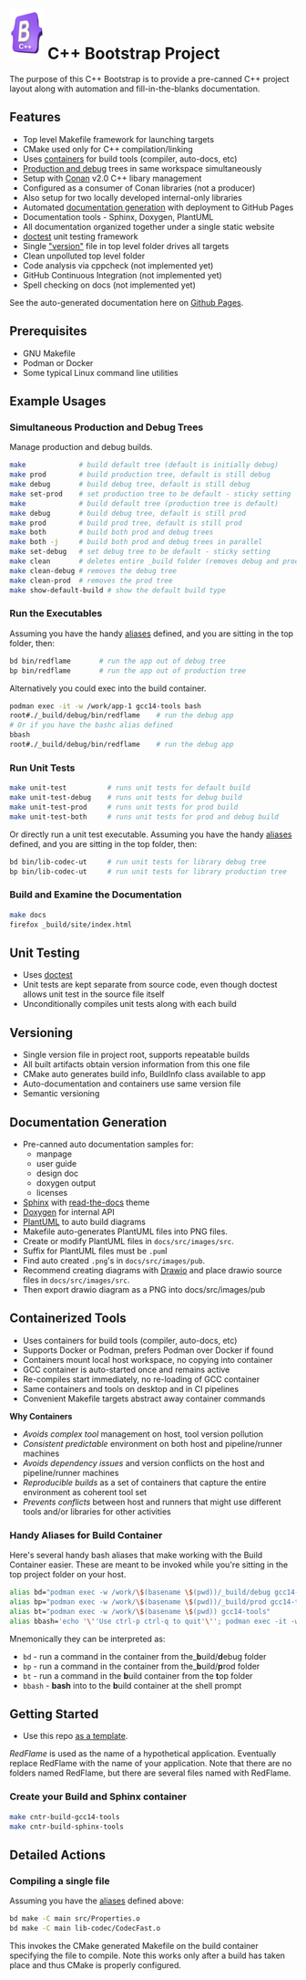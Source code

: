 <!---

Build Status

-->
# ![Bootstrap](docs/src/images/pub/LogoBootstrap60x90.png) C++ Bootstrap Project

The purpose of this C++ Bootstrap is to provide a pre-canned C++ project
layout along with automation and fill-in-the-blanks documentation.

## Features

- Top level Makefile framework for launching targets
- CMake used only for C++ compilation/linking
- Uses [containers](#containerized-tools) for build tools (compiler, auto-docs, etc)
- [Production and debug](#simultaneous-production-and-debug-trees) trees
  in same workspace simultaneously
- Setup with [Conan](https://conan.io/) v2.0 C++ libary management
- Configured as a consumer of Conan libraries (not a producer)
- Also setup for two locally developed internal-only libraries
- Automated [documentation generation](#documentation-generation) with
  deployment to GitHub Pages
- Documentation tools - Sphinx, Doxygen, PlantUML
- All documentation organized together under a single static website
- [doctest](https://github.com/doctest/doctest) unit testing framework
- Single ["version"](#versioning) file in top level folder drives all targets
- Clean unpolluted top level folder
- Code analysis via cppcheck (not implemented yet)
- GitHub Continuous Integration (not implemented yet)
- Spell checking on docs (not implemented yet)

See the auto-generated documentation here on [Github
Pages](https://kingsolomon1954.github.io/cpp-bootstrap).

## Prerequisites

- GNU Makefile
- Podman or Docker
- Some typical Linux command line utilities

## Example Usages

### Simultaneous Production and Debug Trees

Manage production and debug builds.

```bash
make             # build default tree (default is initially debug)
make prod        # build production tree, default is still debug
make debug       # build debug tree, default is still debug
make set-prod    # set production tree to be default - sticky setting
make             # build default tree (production tree is default)
make debug       # build debug tree, default is still prod
make prod        # build prod tree, default is still prod
make both        # build both prod and debug trees
make both -j     # build both prod and debug trees in parallel
make set-debug   # set debug tree to be default - sticky setting
make clean       # deletes entire _build folder (removes debug and prod)
make clean-debug # removes the debug tree
make clean-prod  # removes the prod tree
make show-default-build # show the default build type
```

### Run the Executables

Assuming you have the handy
[aliases](#handy-aliases-for-build-container) defined, and you are
sitting in the top folder, then:

```bash
bd bin/redflame       # run the app out of debug tree
bp bin/redflame       # run the app out of production tree
```

Alternatively you could exec into the build container.

```bash
podman exec -it -w /work/app-1 gcc14-tools bash
root#./_build/debug/bin/redflame    # run the debug app
# Or if you have the bashc alias defined
bbash
root#./_build/debug/bin/redflame    # run the debug app

```

### Run Unit Tests

```bash
make unit-test          # runs unit tests for default build 
make unit-test-debug    # runs unit tests for debug build 
make unit-test-prod     # runs unit tests for prod build 
make unit-test-both     # runs unit tests for prod and debug build 
```

Or directly run a unit test executable. Assuming you have the handy
[aliases](#handy-aliases-for-build-container) defined, and you
are sitting in the top folder, then:

```bash
bd bin/lib-codec-ut     # run unit tests for library debug tree
bp bin/lib-codec-ut     # run unit tests for library production tree
```

### Build and Examine the Documentation

```bash
make docs
firefox _build/site/index.html
```

## Unit Testing

- Uses [doctest](https://github.com/doctest/doctest)
- Unit tests are kept separate from source code, even though
  doctest allows unit test in the source file itself
- Unconditionally compiles unit tests along with each build

## Versioning

- Single version file in project root, supports repeatable builds
- All built artifacts obtain version information from this one file
- CMake auto generates build info, BuildInfo class available to app
- Auto-documentation and containers use same version file
- Semantic versioning

## Documentation Generation

- Pre-canned auto documentation samples for:
  - manpage
  - user guide
  - design doc
  - doxygen output
  - licenses
- [Sphinx](https://www.sphinx-doc.org/) with
  [read-the-docs](https://sphinx-rtd-theme.readthedocs.io/en/stable/index.html)
  theme
- [Doxygen](https://www.doxygen.nl/) for internal API
- [PlantUML](https://plantuml.com/) to auto build diagrams 
- Makefile auto-generates PlantUML files into PNG files.
- Create or modify PlantUML files in `docs/src/images/src`.
- Suffix for PlantUML files must be `.pum`l
- Find auto created `.png`'s in `docs/src/images/pub`.
- Recommend creating diagrams with [Drawio](https://www.drawio.com/) and
  place drawio source files in `docs/src/images/src`.
- Then export drawio diagram as a PNG into docs/src/images/pub

## Containerized Tools

- Uses containers for build tools (compiler, auto-docs, etc)
- Supports Docker or Podman, prefers Podman over Docker if found
- Containers mount local host workspace, no copying into container
- GCC container is auto-started once and remains active
- Re-compiles start immediately, no re-loading of GCC container
- Same containers and tools on desktop and in CI pipelines
- Convenient Makefile targets abstract away container commands

**Why Containers**

- *Avoids complex tool* management on host, tool version pollution
- *Consistent predictable* environment on both host and pipeline/runner
  machines
- *Avoids dependency issues* and version conflicts on the host and
  pipeline/runner machines
- *Reproducible builds* as a set of containers that capture the entire
  environment as coherent tool set
- *Prevents conflicts* between host and runners that might use different
  tools and/or libraries for other activities

### Handy Aliases for Build Container

Here's several handy bash aliases that make working with the Build
Container easier. These are meant to be invoked while you're
sitting in the top project folder on your host.

```bash
alias bd="podman exec -w /work/\$(basename \$(pwd))/_build/debug gcc14-tools"
alias bp="podman exec -w /work/\$(basename \$(pwd))/_build/prod gcc14-tools"
alias bt="podman exec -w /work/\$(basename \$(pwd)) gcc14-tools"
alias bbash='echo '\''Use ctrl-p ctrl-q to quit'\''; podman exec -it -w /work/$(basename $(pwd)) gcc14-tools bash'
```

Mnemonically they can be interpreted as:

- `bd` - run a command in the container from the_**b**uild/**d**ebug folder
- `bp` - run a command in the container from the_**b**uild/**p**rod folder
- `bt` - run a command in the **b**uild container from the **t**op folder
- `bbash` - **bash** into to the **b**uild container at the shell prompt

## Getting Started

- Use this repo [as a template](https://help.github.com/en/github/creating-cloning-and-archiving-repositories/creating-a-repository-from-a-template).

*RedFlame* is used as the name of a hypothetical application.
Eventually replace RedFlame with the name of your application.  Note
that there are no folders named RedFlame, but there are several
files named with RedFlame.

### Create your Build and Sphinx container

```bash
make cntr-build-gcc14-tools
make cntr-build-sphinx-tools
```

## Detailed Actions

### Compiling a single file

Assuming you have the [aliases](#handy-aliases-for-build-container)
defined above:

```bash
bd make -C main src/Properties.o
bd make -C main lib-codec/CodecFast.o
```

This invokes the CMake generated Makefile on the build container
specifying the file to compile. Note this works only after a
build has taken place and thus CMake is properly configured.
